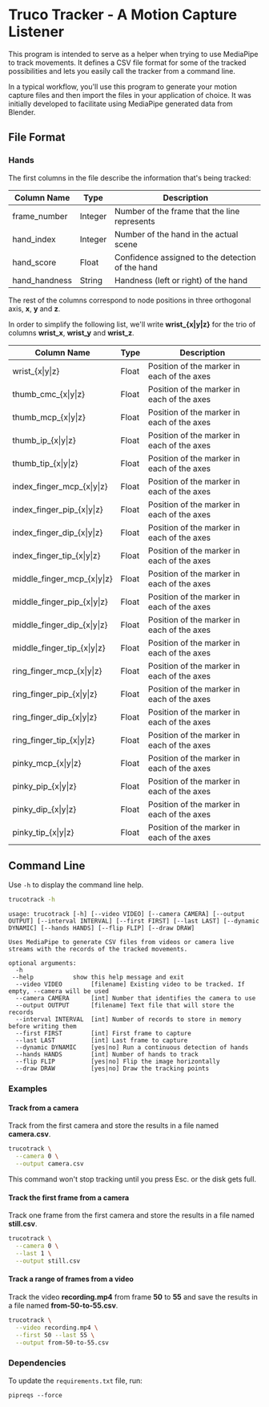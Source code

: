 # Truco Tracker - A Motion Capture Listener

This program is intended to serve as a helper when trying to use MediaPipe to track movements. It defines a CSV file format for some of the tracked possibilities and lets you easily call the tracker from a command line.

In a typical workflow, you'll use this program to generate your motion capture files and then import the files in your application of choice. It was initially developed to facilitate using MediaPipe generated data from Blender.

## File Format

### Hands

The first columns in the file describe the information that's being tracked:

| Column Name | Type | Description |
| --- | --- | --- |
| frame_number | Integer | Number of the frame that the line represents |
| hand_index | Integer | Number of the hand in the actual scene |
| hand_score | Float | Confidence assigned to the detection of the hand |
| hand_handness | String | Handness (left or right) of the hand |

The rest of the columns correspond to node positions in three orthogonal axis,
**x**, **y** and **z**.

In order to simplify the following list, we'll write **wrist_{x|y|z}** for the trio of columns
**wrist_x**, **wrist_y** and **wrist_z**.

| Column Name | Type | Description |
| --- | --- | --- |
| wrist_{x\|y\|z} | Float | Position of the marker in each of the axes |
| thumb_cmc_{x\|y\|z\} | Float | Position of the marker in each of the axes |
| thumb_mcp_{x\|y\|z\} | Float | Position of the marker in each of the axes |
| thumb_ip_{x\|y\|z\} | Float | Position of the marker in each of the axes |
| thumb_tip_{x\|y\|z\} | Float | Position of the marker in each of the axes |
| index_finger_mcp_{x\|y\|z\} | Float | Position of the marker in each of the axes |
| index_finger_pip_{x\|y\|z\} | Float | Position of the marker in each of the axes |
| index_finger_dip_{x\|y\|z\} | Float | Position of the marker in each of the axes |
| index_finger_tip_{x\|y\|z\} | Float | Position of the marker in each of the axes |
| middle_finger_mcp_{x\|y\|z\} | Float | Position of the marker in each of the axes |
| middle_finger_pip_{x\|y\|z\} | Float | Position of the marker in each of the axes |
| middle_finger_dip_{x\|y\|z\} | Float | Position of the marker in each of the axes |
| middle_finger_tip_{x\|y\|z\} | Float | Position of the marker in each of the axes |
| ring_finger_mcp_{x\|y\|z\} | Float | Position of the marker in each of the axes |
| ring_finger_pip_{x\|y\|z\} | Float | Position of the marker in each of the axes |
| ring_finger_dip_{x\|y\|z\} | Float | Position of the marker in each of the axes |
| ring_finger_tip_{x\|y\|z\} | Float | Position of the marker in each of the axes |
| pinky_mcp_{x\|y\|z\} | Float | Position of the marker in each of the axes |
| pinky_pip_{x\|y\|z\} | Float | Position of the marker in each of the axes |
| pinky_dip_{x\|y\|z\} | Float | Position of the marker in each of the axes |
| pinky_tip_{x\|y\|z\} | Float | Position of the marker in each of the axes |

## Command Line

Use `-h` to display the command line help.

```bash
trucotrack -h
```

```
usage: trucotrack [-h] [--video VIDEO] [--camera CAMERA] [--output OUTPUT] [--interval INTERVAL] [--first FIRST] [--last LAST] [--dynamic DYNAMIC] [--hands HANDS] [--flip FLIP] [--draw DRAW]

Uses MediaPipe to generate CSV files from videos or camera live streams with the records of the tracked movements.

optional arguments:
  -h
 --help           show this help message and exit
  --video VIDEO        [filename] Existing video to be tracked. If empty, --camera will be used
  --camera CAMERA      [int] Number that identifies the camera to use
  --output OUTPUT      [filename] Text file that will store the records
  --interval INTERVAL  [int] Number of records to store in memory before writing them
  --first FIRST        [int] First frame to capture
  --last LAST          [int] Last frame to capture
  --dynamic DYNAMIC    [yes|no] Run a continuous detection of hands
  --hands HANDS        [int] Number of hands to track
  --flip FLIP          [yes|no] Flip the image horizontally
  --draw DRAW          [yes|no] Draw the tracking points
```

### Examples

#### Track from a camera

Track from the first camera and store the results in a file named **camera.csv**.

```bash
trucotrack \
  --camera 0 \
  --output camera.csv
```

This command won't stop tracking until you press Esc. or the disk gets full.

#### Track the first frame from a camera

Track one frame from the first camera and store the results in a file named **still.csv**.

```bash
trucotrack \
  --camera 0 \
  --last 1 \
  --output still.csv
```

#### Track a range of frames from a video

Track the video **recording.mp4** from frame **50** to **55** and save the results in a
file named **from-50-to-55.csv**.

```bash
trucotrack \
  --video recording.mp4 \
  --first 50 --last 55 \
  --output from-50-to-55.csv
```

### Dependencies

To update the `requirements.txt` file, run:

```
pipreqs --force
```
